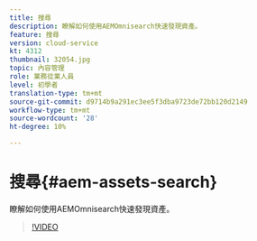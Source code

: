 ```yaml
---
title: 搜尋
description: 瞭解如何使用AEMOmnisearch快速發現資產。
feature: 搜尋
version: cloud-service
kt: 4312
thumbnail: 32054.jpg
topic: 內容管理
role: 業務從業人員
level: 初學者
translation-type: tm+mt
source-git-commit: d9714b9a291ec3ee5f3dba9723de72bb120d2149
workflow-type: tm+mt
source-wordcount: '28'
ht-degree: 10%

---
```



# 搜尋{#aem-assets-search}

瞭解如何使用AEMOmnisearch快速發現資產。

>[!VIDEO](https://video.tv.adobe.com/v/32054/?quality=12&learn=on&hidetitle=true)